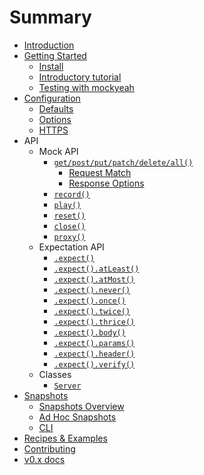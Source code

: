 # Summary

* [Introduction](README.md)
* [Getting Started](Getting-Started.md)
  * [Install](Getting-Started.md#install)
  * [Introductory tutorial](Getting-Started.md#introductory-tutorial)
  * [Testing with mockyeah](Getting-Started.md#testing-with-mockyeah)
* [Configuration](Configuration.md)
  * [Defaults](Configuration.md#default-configuration)
  * [Options](Configuration.md#options)
  * [HTTPS](Configuration.md#https)
* API
  * Mock API
    * [`get/post/put/patch/delete/all()`](API/Mock-API.md)
      * [Request Match](API/Mock-API.md#match)
      * [Response Options](API/Mock-API.md#options)
    * [`record()`](API/record.md)
    * [`play()`](API/play.md)
    * [`reset()`](API/reset.md)
    * [`close()`](API/close.md)
    * [`proxy()`](API/proxy.md)
  * Expectation API
    * [`.expect()`](API/Expectation-API.md#expect)
    * [`.expect().atLeast()`](API/Expectation-API.md#atLeast)
    * [`.expect().atMost()`](API/Expectation-API.md#atMost)
    * [`.expect().never()`](API/Expectation-API.md#never)
    * [`.expect().once()`](API/Expectation-API.md#once)
    * [`.expect().twice()`](API/Expectation-API.md#twice)
    * [`.expect().thrice()`](API/Expectation-API.md#thrice)
    * [`.expect().body()`](API/Expectation-API.md#body)
    * [`.expect().params()`](API/Expectation-API.md#params)
    * [`.expect().header()`](API/Expectation-API.md#header)
    * [`.expect().verify()`](API/Expectation-API.md#verify)
  * Classes
    * [`Server`](API/Server.md)
* [Snapshots](Snapshots/Overview.md)
  * [Snapshots Overview](Snapshots/Overview.md#snapshots-overview)
  * [Ad Hoc Snapshots](Snapshots/Overview.md#ad-hoc-snapshots)
  * [CLI](Snapshots/CLI.md)
* [Recipes & Examples](https://github.com/mockyeah/mockyeah/tree/master/examples)
* [Contributing](Contributing.md)
* [v0.x docs](https://mockyeah.js.org/archive/0.16)
